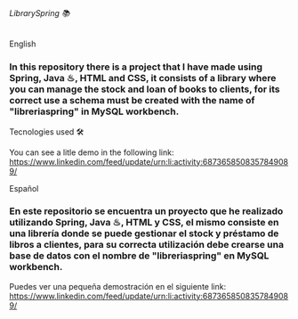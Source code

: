 ###### LibrarySpring 📚

English

### In this repository there is a project that I have made using Spring, Java ♨, HTML and CSS, it consists of a library where you can manage the stock and loan of books to clients, for its correct use a schema must be created with the name of "libreriaspring" in MySQL workbench.

Tecnologies used 🛠



You can see a litle demo in the following link: https://www.linkedin.com/feed/update/urn:li:activity:6873658508357849089/

Español

### En este repositorio se encuentra un proyecto que he realizado utilizando Spring, Java ♨, HTML y CSS, el mismo consiste en una librería donde se puede gestionar el stock y préstamo de libros a clientes, para su correcta utilización debe crearse una base de datos con el nombre de "libreriaspring" en MySQL workbench.

Puedes ver una pequeña demostración en el siguiente link: https://www.linkedin.com/feed/update/urn:li:activity:6873658508357849089/
